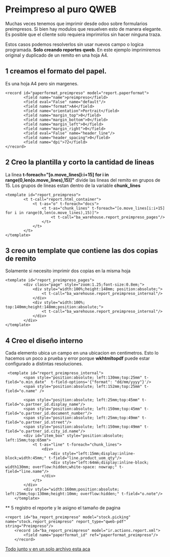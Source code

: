 # Preimpreso al puro QWEB
Muchas veces tenemos que imprimir desde odoo sobre formularios preimpresos. Si bien hay modulos que resuelven esto de manera elegante. Es posible que el cliente  solo requiera imprimirlos sin hacer ninguna traza.

Estos casos podemos resolverlos sin usar nuevos campo o logica programada. **Solo creando reportes qweb**.
En este ejemplo imprimiremos original y duplicado de un remito en una hoja A4.

## 1 creamos el formato del papel. 
Es una hoja A4 pero sin margenes.

	<record id="paperformat_preimpreso" model="report.paperformat">
			<field name="name">preimpreso</field>
			<field eval="False" name="default"/>
			<field name="format">A4</field>
			<field name="orientation">Portrait</field>
			<field name="margin_top">0</field>
			<field name="margin_bottom">0</field>
			<field name="margin_left">0</field>
			<field name="margin_right">0</field>
			<field eval="False" name="header_line"/>
			<field name="header_spacing">0</field>
			<field name="dpi">72</field>
	</record>

## 2 Creo la plantilla y corto la cantidad de lineas
La linea **t-foreach="[o.move_lines[i:i+15] for i in range(0,len(o.move_lines),15)]"**  divide las lineas del remito en grupos de 15. 
Los grupos de lineas estan dentro de la variable **chunk_lines**


	<template id="report_preimpreso">
			<t t-call="report.html_container">
				<t t-as="o" t-foreach="docs">
					<t t-as="chunk_lines" t-foreach="[o.move_lines[i:i+15] for i in range(0,len(o.move_lines),15)]">
						<t t-call="ba_warehouse.report_preimpreso_pages"/>
					</t>
				</t>
			</t>
	</template>
    

## 3 creo un template que contiene las dos copias de  remito
Solamente si necesito imprimir dos copias en la misma hoja

	<template id="report_preimpreso_pages">
			<div class="page" style="zoom:1.25;font-size:0.8em;">
				<div style="width:100%;height:148mm; position:absolute;">
					<t t-call="ba_warehouse.report_preimpreso_internal"/>
				</div>
				<div style="width:100%; top:140mm;height:148mm;position:absolute;">
					<t t-call="ba_warehouse.report_preimpreso_internal"/>
				</div>
			</div>
	</template>
 
 ## 4 Creo el diseño interno
 Cada elemento ubica un campo en una ubicacion en centimetros. Esto lo hacemos un poco a prueba y error porque **wkhtmltopdf** puede estar configurado a distintas resoluciones.
    
     <template id="report_preimpreso_internal">
			<span style="position:absolute; left:130mm;top:25mm" t-field="o.min_date"  t-field-options='{"format": "dd/mm/yyyy"}'/>
			<span style="position:absolute; left:152mm;top:25mm" t-field="o.name" />

			<span style="position:absolute; left:25mm;top:45mm" t-field="o.partner_id.display_name"/>
			<span style="position:absolute; left:150mm;top:45mm" t-field="o.partner_id.document_number"/>
			<span style="position:absolute; left:25mm;top:49mm" t-field="o.partner_id.street"/>
			<span style="position:absolute; left:150mm;top:49mm" t-field="o.partner_id.city_id.name"/>
			<div id="item_box" style="position:absolute; left:15mm;top:65mm">
				<t t-as="line" t-foreach="chunk_lines">
					<div>
						<div style="left:15mm;display:inline-block;width:45mm;" t-field="line.product_uom_qty"/>
						<div style="left:64mm;display:inline-block; width130mm; overflow:hidden;white-space: nowrap;" t-field="line.name"/>
					</div>
				</t>
			</div>
			<div style="width:160mm;position:absolute; left:25mm;top:130mm;height:10mm; overflow:hidden;" t-field="o.note"/>
		</template>
   
   ** 5 registro el reporte y le asigno el tamaño de pagina
   	
    <report id="ba_report_preimpreso" model="stock.picking" name="stock.report_preimpreso" report_type="qweb-pdf" string="Preimpreso"/>
		<record id="ba_report_preimpreso" model="ir.actions.report.xml">
			<field name="paperformat_id" ref="paperformat_preimpreso"/>
		</record>
   
   
   [Todo junto y en un solo archivo esta aca](https://gist.github.com/filoquin/d6f2c3e014a1269ec7bce555db561d71)

